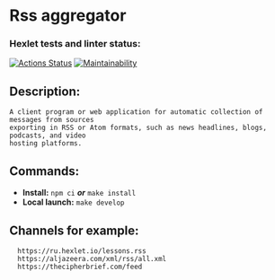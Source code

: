# Rss aggregator
### Hexlet tests and linter status:
[![Actions Status](https://github.com/l4ught3r/frontend-project-11/actions/workflows/hexlet-check.yml/badge.svg)](https://github.com/l4ught3r/frontend-project-11/actions)
[![Maintainability](https://api.codeclimate.com/v1/badges/b5da8b98e43eeb665e0c/maintainability)](https://codeclimate.com/github/l4ught3r/frontend-project-11/maintainability)
## Description:
    A client program or web application for automatic collection of messages from sources
    exporting in RSS or Atom formats, such as news headlines, blogs, podcasts, and video 
    hosting platforms.
## Commands:
* **Install:** `npm ci` ***or*** `make install`  
* **Local launch:** `make develop`
## Channels for example: 
	  https://ru.hexlet.io/lessons.rss 
 	  https://aljazeera.com/xml/rss/all.xml
      https://thecipherbrief.com/feed